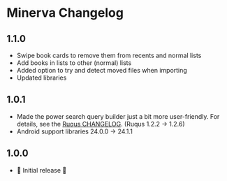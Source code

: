 # Minerva Changelog

## 1.1.0
* Swipe book cards to remove them from recents and normal lists
* Add books in lists to other (normal) lists
* Added option to try and detect moved files when importing
* Updated libraries

## 1.0.1
* Made the power search query builder just a bit more user-friendly. For details, see the [Ruqus CHANGELOG][Ruqus CHANGELOG]. (Ruqus 1.2.2 → 1.2.6)
* Android support libraries 24.0.0 → 24.1.1

## 1.0.0
* 🎉 Initial release 🎉

[Ruqus CHANGELOG]: https://github.com/bkromhout/Ruqus/blob/master/CHANGELOG.md
